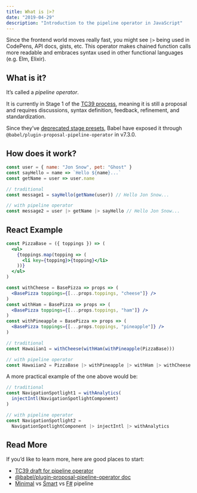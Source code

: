 ```yaml
---
title: What is |>?
date: "2019-04-29"
description: "Introduction to the pipeline operator in JavaScript"
---
```


Since the frontend world moves really fast, you might see `|>` being used in CodePens, API docs, gists, etc. This operator makes chained function calls more readable and embraces syntax used in other functional languages (e.g. Elm, Elixir).

## What is it?

It’s called a _pipeline operator_.

It is currently in Stage 1 of the [TC39 process](https://tc39.github.io/process-document/), meaning it is still a proposal and requires discussions, syntax definition, feedback, refinement, and standardization.

Since they’ve [deprecated stage presets](https://babeljs.io/blog/2018/07/27/removing-babels-stage-presets), Babel have exposed it through `@babel/plugin-proposal-pipeline-operator` in v7.3.0.

## How does it work?

```js
const user = { name: "Jon Snow", pet: "Ghost" }
const sayHello = name => `Hello ${name}...`
const getName = user => user.name

// traditional
const message1 = sayHello(getName(user)) // Hello Jon Snow...

// with pipeline operator
const message2 = user |> getName |> sayHello // Hello Jon Snow...
```

## React Example

```jsx
const PizzaBase = ({ toppings }) => (
  <ul>
    {toppings.map(topping => (
      <li key={topping}>{topping}</li>
    ))}
  </ul>
)

const withCheese = BasePizza => props => (
  <BasePizza toppings={[...props.toppings, "cheese"]} />
)
const withHam = BasePizza => props => (
  <BasePizza toppings={[...props.toppings, "ham"]} />
)
const withPineapple = BasePizza => props => (
  <BasePizza toppings={[...props.toppings, "pineapple"]} />
)

// traditional
const Hawaiian1 = withCheese(withHam(withPineapple(PizzaBase)))

// with pipeline operator
const Hawaiian2 = PizzaBase |> withPineapple |> withHam |> withCheese
```

A more practical example of the one above would be:

```jsx
// traditional
const NavigationSpotlight1 = withAnalytics(
  injectIntl(NavigationSpotlightComponent)
)

// with pipeline operator
const NavigationSpotlight2 =
  NavigationSpotlightComponent |> injectIntl |> withAnalytics
```

## Read More

If you’d like to learn more, here are good places to start:

- [TC39 draft for pipeline operator](https://tc39.github.io/proposal-pipeline-operator/#sec-pipeline-evaluate)
- [@babel/plugin-proposal-pipeline-operator doc](https://babeljs.io/docs/en/babel-plugin-proposal-pipeline-operator#via-babelrc-recommended)
- [Minimal](https://github.com/tc39/proposal-pipeline-operator/) vs [Smart](https://github.com/js-choi/proposal-smart-pipelines) vs [F#](https://github.com/valtech-nyc/proposal-fsharp-pipelines) pipeline
